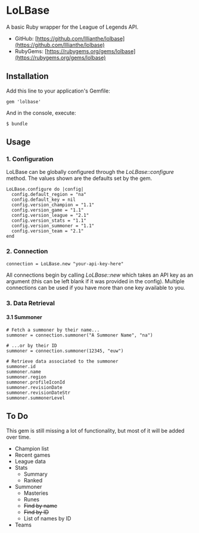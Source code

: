 # LoLBase

A basic Ruby wrapper for the League of Legends API.

* GitHub: [https://github.com/Illianthe/lolbase](https://github.com/Illianthe/lolbase)
* RubyGems: [https://rubygems.org/gems/lolbase](https://rubygems.org/gems/lolbase)

## Installation

Add this line to your application's Gemfile:

	gem 'lolbase'

And in the console, execute:

	$ bundle

## Usage

### 1. Configuration

LoLBase can be globally configured through the *LoLBase::configure* method. The values shown are the defaults set by the gem.

	LoLBase.configure do |config|
	  config.default_region = "na"
	  config.default_key = nil
	  config.version_champion = "1.1"
      config.version_game = "1.1"
      config.version_league = "2.1"
      config.version_stats = "1.1"
      config.version_summoner = "1.1"
      config.version_team = "2.1"
	end

### 2. Connection

	connection = LoLBase.new "your-api-key-here"

All connections begin by calling *LoLBase::new* which takes an API key as an argument (this can be left blank if it was provided in the config). Multiple connections can be used if you have more than one key available to you.

### 3. Data Retrieval

#### 3.1 Summoner

	# Fetch a summoner by their name...
	summoner = connection.summoner("A Summoner Name", "na")

	# ...or by their ID
	summoner = connection.summoner(12345, "euw")

	# Retrieve data associated to the summoner
	summoner.id
	summoner.name
	summoner.region
	summoner.profileIconId
	summoner.revisionDate
	summoner.revisionDateStr
	summoner.summonerLevel

## To Do

This gem is still missing a lot of functionality, but most of it will be added over time.

* Champion list
* Recent games
* League data
* Stats
  * Summary
  * Ranked
* Summoner
  * Masteries
  * Runes
  * ~~Find by name~~
  * ~~Find by ID~~
  * List of names by ID
* Teams